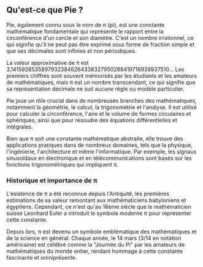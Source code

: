 ## Qu'est-ce que Pie ?

Pie, également connu sous le nom de π (pi), est une constante mathématique fondamentale qui représente le rapport entre la circonférence d'un cercle et son diamètre. C'est un nombre irrationnel, ce qui signifie qu'il ne peut pas être exprimé sous forme de fraction simple et que ses décimales sont infinies et non périodiques.

La valeur approximative de π est 3,14159265358979323846264338327950288419716939937510... Les premiers chiffres sont souvent mémorisés par les étudiants et les amateurs de mathématiques, mais π est un nombre transcendant, ce qui signifie que sa représentation décimale ne suit aucune règle ou modèle particulier.

Pie joue un rôle crucial dans de nombreuses branches des mathématiques, notamment la géométrie, le calcul, la trigonométrie et l'analyse. Il est utilisé pour calculer la circonférence, l'aire et le volume de formes circulaires et sphériques, ainsi que pour résoudre des équations différentielles et intégrales.

Bien que π soit une constante mathématique abstraite, elle trouve des applications pratiques dans de nombreux domaines, tels que la physique, l'ingénierie, l'architecture et même l'informatique. Par exemple, les signaux sinusoïdaux en électronique et en télécommunications sont basés sur les fonctions trigonométriques qui impliquent π.

### Historique et importance de π

L'existence de π a été reconnue depuis l'Antiquité, les premières estimations de sa valeur remontant aux mathématiciens babyloniens et égyptiens. Cependant, ce n'est qu'au 18ème siècle que le mathématicien suisse Leonhard Euler a introduit le symbole moderne π pour représenter cette constante.

Depuis lors, π est devenu un symbole emblématique des mathématiques et de la science en général. Chaque année, le 14 mars (3/14 en notation américaine) est célébré comme la "Journée du Pi" par les amateurs de mathématiques du monde entier, rendant hommage à cette constante fascinante et omniprésente.